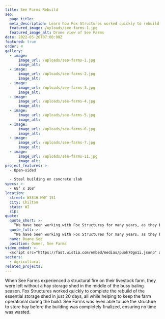 ```yaml
---
title: See Farms Rebuild
seo:
  page_title:
  meta_description: Learn how Fox Structures worked quickly to rebuild an essential storage shed in just 20 days, all while helping to keep the farm operational during the build.
  featured_image: /uploads/see-farms-1.jpg
  featured_image_alt: Drone view of See Farms
date: 2022-05-26T07:00:00Z
featured: true
order: 4
gallery: 
  - image: 
      image_url: /uploads/see-farms-1.jpg
      image_alt:
  - image: 
      image_url: /uploads/see-farms-2.jpg
      image_alt:
  - image: 
      image_url: /uploads/see-farms-3.jpg
      image_alt:
  - image: 
      image_url: /uploads/see-farms-4.jpg
      image_alt:
  - image: 
      image_url: /uploads/see-farms-5.jpg
      image_alt:
  - image: 
      image_url: /uploads/see-farms-6.jpg
      image_alt:
  - image: 
      image_url: /uploads/see-farms-7.jpg
      image_alt:
  - image: 
      image_url: /uploads/see-farms-11.jpg
      image_alt:
project_features: >-
  - Open-sided
  
  - Steel building on concrete slab
specs: >-
  - 68’ x 168’
location:
  street: W3846 HWY 151
  city: Chilton
  state: WI
  zip:
quote:
  quote_short: >-
    “We have been working with Fox Structures for many years, as they built all of the structures on our farm, and they always impress with their professionalism and expertise.”
  quote_full: >-
    “We have been working with Fox Structures for many years, as they built all of the structures on our farm, and they always impress with their professionalism and expertise. With this particular rebuild, I was amazed by how quickly they were able to work. Mark from Fox Structures had sourced all the necessary materials just days after our structure fire, and the team had our storage shed rebuilt and operational in just 20 days. I would definitely recommend Fox Structures to any farms or other businesses in the area.”
  name: Duane See
  position: Owner, See Farms
video_embed: >-
  <script src="https://fast.wistia.com/embed/medias/puok70go1i.jsonp" async></script><script src="https://fast.wistia.com/assets/external/E-v1.js" async></script><div class="wistia_responsive_padding" style="padding:56.25% 0 0 0;position:relative;"><div class="wistia_responsive_wrapper" style="height:100%;left:0;position:absolute;top:0;width:100%;"><div class="wistia_embed wistia_async_puok70go1i videoFoam=true" style="height:100%;position:relative;width:100%"><div class="wistia_swatch" style="height:100%;left:0;opacity:0;overflow:hidden;position:absolute;top:0;transition:opacity 200ms;width:100%;"><img src="https://fast.wistia.com/embed/medias/puok70go1i/swatch" style="filter:blur(5px);height:100%;object-fit:contain;width:100%;" alt="" aria-hidden="true" onload="this.parentNode.style.opacity=1;" /></div></div></div></div>
sectors:
  - Agricultural
related_projects: 
---
```


When See Farms experienced a structural fire on their livestock farm, they were left without a hay storage shed in the middle of the busy baling season. Fox Structures worked quickly to complete the rebuild of the essential storage shed in just 20 days, all while helping to keep the farm operational during the build. See Farms was even able to use the structure to store hay before the building was completely finalized, ensuring no time was wasted.
